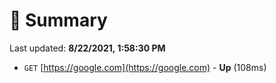 # 📖 Summary
Last updated: **8/22/2021, 1:58:30 PM**

- `GET` [https://google.com](https://google.com) - **Up** (108ms)

